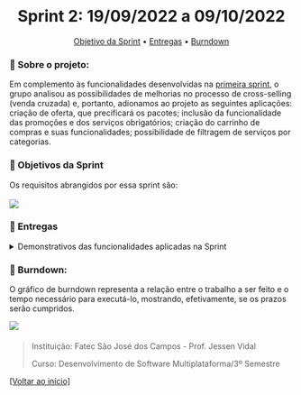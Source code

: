 <br id="inicio">

<h1 align="center">Sprint 2: 19/09/2022 a 09/10/2022</h1>
 <p align="center">
     <a href="#objetivo">Objetivo da Sprint</a> • 
     <a href="#entregas">Entregas</a> •
     <a href="#burndown">Burndown</a> 
</p>

<span id="sobre">

### :bookmark_tabs: Sobre o projeto:
<p>Em complemento às funcionalidades desenvolvidas na <a href="https://github.com/TheAchieversDSM/API-2022.2/tree/sprint-01">primeira sprint</a>, o grupo analisou as possibilidades de melhorias no processo de cross-selling (venda cruzada) e, portanto, adionamos ao projeto as seguintes aplicações: criação de oferta, que precificará os pacotes; inclusão da funcionalidade das promoções e dos serviços obrigatórios; criação do carrinho de compras e suas funcionalidades; possibilidade de filtragem de serviços por categorias.
</p>

 <span id="objetivo">
 
 ### :dart: Objetivos da Sprint

 Os requisitos abrangidos por essa sprint são: 
 <br></br>
 <img src="https://i.imgur.com/RX5LJQs.png"> 

  
  
<span id="entregas">

### :page_with_curl: Entregas

<details>
<summary>Demonstrativos das funcionalidades aplicadas na Sprint</summary>
<h4>Gerenciamento de múltiplos serviços</h4>
<p>O admin será capaz de inserir novos serviços obrigatórios e restringentes a diversos serviços existentes em uma única vez. </p>
<img src="./gifs/gerenciamento.gif">

<h4>Criação de ofertas</h4>
<p>O admin poderá criar, editar ofertas para precificar um pacote de serviços.</p>
<img src="./gifs/oferta.gif">

<h4>Sugestão de produtos complementares no carrinho</h4> 
<p>Quando um usuário comum/cliente estiver realizando uma compra, produtos complementares serão mostrados a ele, para que possa adicioná-lo ao carrinho. </p>
<img src="./gifs/sugestao.gif">

<h4>Relações de obrigatoriedade entre promoção e ofertas</h4>
<p>Se o usuário comum/cliente visualizar um serviço que tenha um outro obrigatório, ele será avisado sobre e, ao adicionar ao carrinho, a finalização da compra somente será possível caso os serviços obrigatórios também estejam lá.</p>
<img src="./gifs/servicos-obrigatorios.gif">

<h4>Visualização das promoções e pacotes por parte do cliente</h4>
<p>Quando um usuário comum/cliente estiver realizando uma compra, promoções e outros pacotes complementares serão mostrados a ele, para que possa adicioná-lo ao carrinho.</p>
<img src="./gifs/funcionalidade-promocao.gif">

<h4>Funcionalidade de adição de ofertas ao carrinho</h4>
<p>Cliente é capaz de adicionar o pacote que deseja ao carrinho e também é capaz de visualizar o valor de sua compra.</p>
<img src="./gifs/funcionalidade-carrinho.gif">

</details>

<span id="burndown">

### :bookmark_tabs: Burndown:
<p>O gráfico de burndown representa a relação entre o trabalho a ser feito e o tempo necessário para executá-lo, mostrando, efetivamente, se os prazos serão cumpridos.</p>
<p><img src="https://i.imgur.com/p5catz9.png">
</p>
     
<h4></h4>

> Instituição: Fatec São José dos Campos - Prof. Jessen Vidal
> 
> Curso: Desenvolvimento de Software Multiplataforma/3º Semestre
 
<a href="#inicio">[Voltar ao início]</a>
